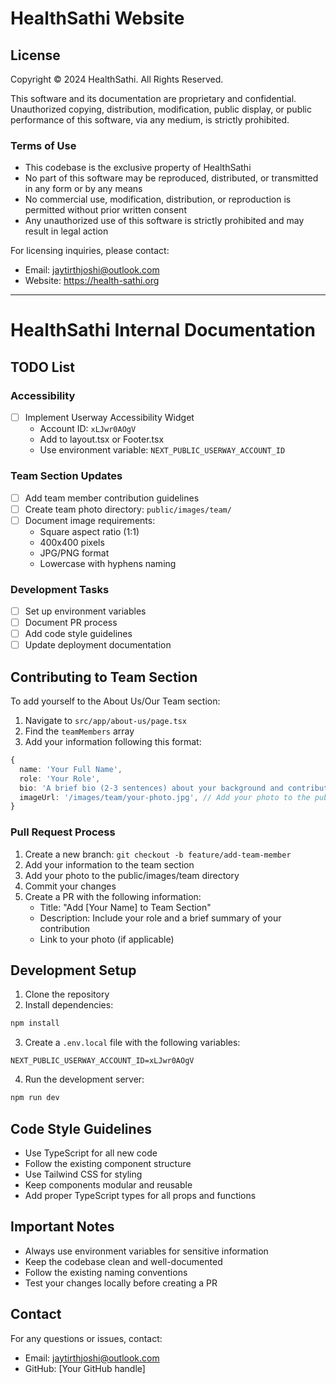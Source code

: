 # HealthSathi Website

## License

Copyright © 2024 HealthSathi. All Rights Reserved.

This software and its documentation are proprietary and confidential. Unauthorized copying, distribution, modification, public display, or public performance of this software, via any medium, is strictly prohibited.

### Terms of Use
- This codebase is the exclusive property of HealthSathi
- No part of this software may be reproduced, distributed, or transmitted in any form or by any means
- No commercial use, modification, distribution, or reproduction is permitted without prior written consent
- Any unauthorized use of this software is strictly prohibited and may result in legal action

For licensing inquiries, please contact:
- Email: jaytirthjoshi@outlook.com
- Website: https://health-sathi.org

---

# HealthSathi Internal Documentation

## TODO List

### Accessibility
- [ ] Implement Userway Accessibility Widget
  - Account ID: `xLJwr0AOgV`
  - Add to layout.tsx or Footer.tsx
  - Use environment variable: `NEXT_PUBLIC_USERWAY_ACCOUNT_ID`

### Team Section Updates
- [ ] Add team member contribution guidelines
- [ ] Create team photo directory: `public/images/team/`
- [ ] Document image requirements:
  - Square aspect ratio (1:1)
  - 400x400 pixels
  - JPG/PNG format
  - Lowercase with hyphens naming

### Development Tasks
- [ ] Set up environment variables
- [ ] Document PR process
- [ ] Add code style guidelines
- [ ] Update deployment documentation

## Contributing to Team Section

To add yourself to the About Us/Our Team section:

1. Navigate to `src/app/about-us/page.tsx`
2. Find the `teamMembers` array
3. Add your information following this format:
```typescript
{
  name: 'Your Full Name',
  role: 'Your Role',
  bio: 'A brief bio (2-3 sentences) about your background and contribution to HealthSathi',
  imageUrl: '/images/team/your-photo.jpg', // Add your photo to the public/images/team directory
}
```

### Pull Request Process
1. Create a new branch: `git checkout -b feature/add-team-member`
2. Add your information to the team section
3. Add your photo to the public/images/team directory
4. Commit your changes
5. Create a PR with the following information:
   - Title: "Add [Your Name] to Team Section"
   - Description: Include your role and a brief summary of your contribution
   - Link to your photo (if applicable)

## Development Setup

1. Clone the repository
2. Install dependencies:
```bash
npm install
```

3. Create a `.env.local` file with the following variables:
```env
NEXT_PUBLIC_USERWAY_ACCOUNT_ID=xLJwr0AOgV
```

4. Run the development server:
```bash
npm run dev
```

## Code Style Guidelines

- Use TypeScript for all new code
- Follow the existing component structure
- Use Tailwind CSS for styling
- Keep components modular and reusable
- Add proper TypeScript types for all props and functions

## Important Notes

- Always use environment variables for sensitive information
- Keep the codebase clean and well-documented
- Follow the existing naming conventions
- Test your changes locally before creating a PR

## Contact

For any questions or issues, contact:
- Email: jaytirthjoshi@outlook.com
- GitHub: [Your GitHub handle]
